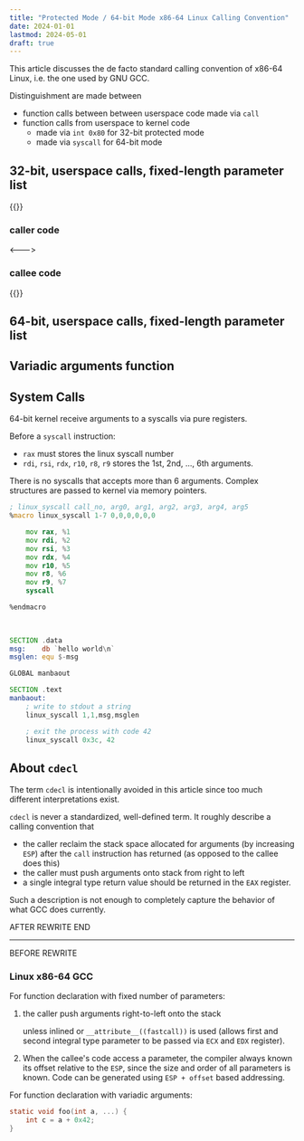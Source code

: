 ```yaml
---
title: "Protected Mode / 64-bit Mode x86-64 Linux Calling Convention"
date: 2024-01-01
lastmod: 2024-05-01
draft: true
---
```


This article discusses the de facto standard calling convention of x86-64 Linux, i.e. the one used by GNU GCC.

<!--more-->

Distinguishment are made between 
- function calls between between userspace code made via `call`
- function calls from userspace to kernel code
    - made via `int 0x80` for 32-bit protected mode 
    - made via `syscall` for 64-bit mode


## 32-bit, userspace calls, fixed-length parameter list

{{<columns>}}

### caller code

<--->

### callee code

{{</columns>}}

## 64-bit, userspace calls, fixed-length parameter list

## Variadic arguments function

## System Calls

64-bit kernel receive arguments to a syscalls via pure registers.

Before a `syscall` instruction:
- `rax` must stores the linux syscall number
- `rdi`, `rsi`, `rdx`, `r10`, `r8`, `r9` stores the 1st, 2nd, ..., 6th arguments.

There is no syscalls that accepts more than 6 arguments.
Complex structures are passed to kernel via memory pointers.

```asm
; linux_syscall call_no, arg0, arg1, arg2, arg3, arg4, arg5
%macro linux_syscall 1-7 0,0,0,0,0,0

    mov rax, %1
    mov rdi, %2
    mov rsi, %3
    mov rdx, %4
    mov r10, %5
    mov r8, %6
    mov r9, %7
    syscall

%endmacro
    
    

SECTION .data
msg:    db `hello world\n`
msglen: equ $-msg

GLOBAL manbaout

SECTION .text
manbaout:
    ; write to stdout a string
    linux_syscall 1,1,msg,msglen

    ; exit the process with code 42
    linux_syscall 0x3c, 42
```

## About `cdecl`

The term `cdecl` is intentionally avoided in this article since too much different interpretations exist.

`cdecl` is never a standardized, well-defined term. It roughly describe a calling convention that
- the caller reclaim the stack space allocated for arguments (by increasing `ESP`) after the `call` instruction has returned (as opposed to the callee does this)
- the caller must push arguments onto stack from right to left
- a single integral type return value should be returned in the `EAX` register.

Such a description is not enough to completely capture the behavior of what GCC does currently.

AFTER REWRITE END

------------------------------------

BEFORE REWRITE

### Linux x86-64 GCC

For function declaration with fixed number of parameters:
1. the caller push arguments right-to-left onto the stack

    unless inlined or `__attribute__((fastcall))` is used (allows first and second integral type parameter to be passed via `ECX` and `EDX` register).

2. When the callee's code access a parameter, the compiler always known its offset relative to the `ESP`, since the size and order of all parameters is known. Code can be generated using `ESP + offset` based addressing.

For function declaration with variadic arguments:

```c
static void foo(int a, ...) {
    int c = a + 0x42;
}
